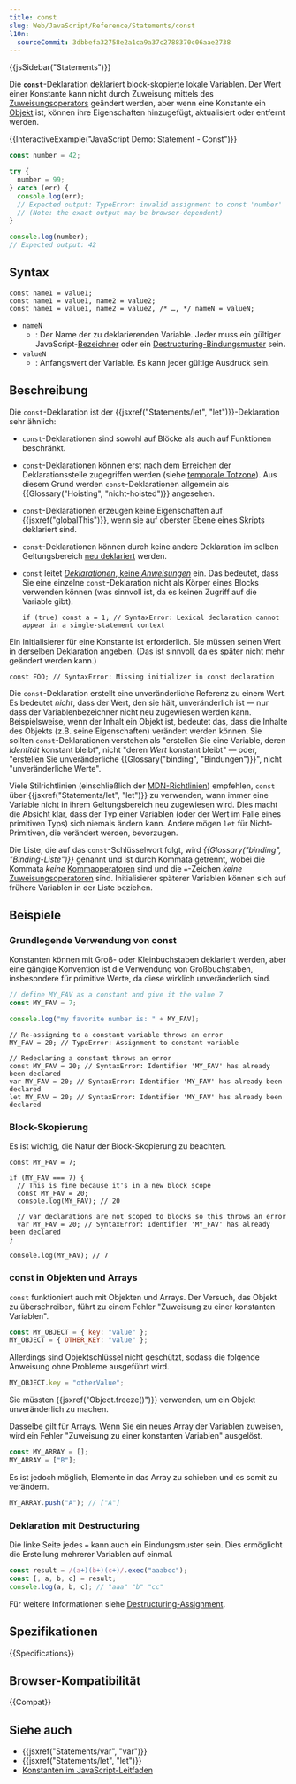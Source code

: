 ```yaml
---
title: const
slug: Web/JavaScript/Reference/Statements/const
l10n:
  sourceCommit: 3dbbefa32758e2a1ca9a37c2788370c06aae2738
---
```


{{jsSidebar("Statements")}}

Die **`const`**-Deklaration deklariert block-skopierte lokale Variablen. Der Wert einer Konstante kann nicht durch Zuweisung mittels des [Zuweisungsoperators](/de/docs/Web/JavaScript/Reference/Operators/Assignment) geändert werden, aber wenn eine Konstante ein [Objekt](/de/docs/Web/JavaScript/Guide/Data_structures#objects) ist, können ihre Eigenschaften hinzugefügt, aktualisiert oder entfernt werden.

{{InteractiveExample("JavaScript Demo: Statement - Const")}}

```js interactive-example
const number = 42;

try {
  number = 99;
} catch (err) {
  console.log(err);
  // Expected output: TypeError: invalid assignment to const 'number'
  // (Note: the exact output may be browser-dependent)
}

console.log(number);
// Expected output: 42
```

## Syntax

```js-nolint
const name1 = value1;
const name1 = value1, name2 = value2;
const name1 = value1, name2 = value2, /* …, */ nameN = valueN;
```

- `nameN`
  - : Der Name der zu deklarierenden Variable. Jeder muss ein gültiger JavaScript-[Bezeichner](/de/docs/Web/JavaScript/Reference/Lexical_grammar#identifiers) oder ein [Destructuring-Bindungsmuster](/de/docs/Web/JavaScript/Reference/Operators/Destructuring_assignment) sein.
- `valueN`
  - : Anfangswert der Variable. Es kann jeder gültige Ausdruck sein.

## Beschreibung

Die `const`-Deklaration ist der {{jsxref("Statements/let", "let")}}-Deklaration sehr ähnlich:

- `const`-Deklarationen sind sowohl auf Blöcke als auch auf Funktionen beschränkt.
- `const`-Deklarationen können erst nach dem Erreichen der Deklarationsstelle zugegriffen werden (siehe [temporale Totzone](/de/docs/Web/JavaScript/Reference/Statements/let#temporal_dead_zone_tdz)). Aus diesem Grund werden `const`-Deklarationen allgemein als {{Glossary("Hoisting", "nicht-hoisted")}} angesehen.
- `const`-Deklarationen erzeugen keine Eigenschaften auf {{jsxref("globalThis")}}, wenn sie auf oberster Ebene eines Skripts deklariert sind.
- `const`-Deklarationen können durch keine andere Deklaration im selben Geltungsbereich [neu deklariert](/de/docs/Web/JavaScript/Reference/Statements/let#redeclarations) werden.
- `const` leitet [_Deklarationen_, keine _Anweisungen_](/de/docs/Web/JavaScript/Reference/Statements#difference_between_statements_and_declarations) ein. Das bedeutet, dass Sie eine einzelne `const`-Deklaration nicht als Körper eines Blocks verwenden können (was sinnvoll ist, da es keinen Zugriff auf die Variable gibt).

  ```js-nolint example-bad
  if (true) const a = 1; // SyntaxError: Lexical declaration cannot appear in a single-statement context
  ```

Ein Initialisierer für eine Konstante ist erforderlich. Sie müssen seinen Wert in derselben Deklaration angeben. (Das ist sinnvoll, da es später nicht mehr geändert werden kann.)

```js-nolint example-bad
const FOO; // SyntaxError: Missing initializer in const declaration
```

Die `const`-Deklaration erstellt eine unveränderliche Referenz zu einem Wert. Es bedeutet _nicht_, dass der Wert, den sie hält, unveränderlich ist — nur dass der Variablenbezeichner nicht neu zugewiesen werden kann. Beispielsweise, wenn der Inhalt ein Objekt ist, bedeutet das, dass die Inhalte des Objekts (z.B. seine Eigenschaften) verändert werden können. Sie sollten `const`-Deklarationen verstehen als "erstellen Sie eine Variable, deren _Identität_ konstant bleibt", nicht "deren _Wert_ konstant bleibt" — oder, "erstellen Sie unveränderliche {{Glossary("binding", "Bindungen")}}", nicht "unveränderliche Werte".

Viele Stilrichtlinien (einschließlich der [MDN-Richtlinien](/de/docs/MDN/Writing_guidelines/Writing_style_guide/Code_style_guide/JavaScript#variable_declarations)) empfehlen, `const` über {{jsxref("Statements/let", "let")}} zu verwenden, wann immer eine Variable nicht in ihrem Geltungsbereich neu zugewiesen wird. Dies macht die Absicht klar, dass der Typ einer Variablen (oder der Wert im Falle eines primitiven Typs) sich niemals ändern kann. Andere mögen `let` für Nicht-Primitiven, die verändert werden, bevorzugen.

Die Liste, die auf das `const`-Schlüsselwort folgt, wird _{{Glossary("binding", "Binding-Liste")}}_ genannt und ist durch Kommata getrennt, wobei die Kommata _keine_ [Kommaoperatoren](/de/docs/Web/JavaScript/Reference/Operators/Comma_operator) sind und die `=`-Zeichen _keine_ [Zuweisungsoperatoren](/de/docs/Web/JavaScript/Reference/Operators/Assignment) sind. Initialisierer späterer Variablen können sich auf frühere Variablen in der Liste beziehen.

## Beispiele

### Grundlegende Verwendung von const

Konstanten können mit Groß- oder Kleinbuchstaben deklariert werden, aber eine gängige Konvention ist die Verwendung von Großbuchstaben, insbesondere für primitive Werte, da diese wirklich unveränderlich sind.

```js
// define MY_FAV as a constant and give it the value 7
const MY_FAV = 7;

console.log("my favorite number is: " + MY_FAV);
```

```js-nolint example-bad
// Re-assigning to a constant variable throws an error
MY_FAV = 20; // TypeError: Assignment to constant variable

// Redeclaring a constant throws an error
const MY_FAV = 20; // SyntaxError: Identifier 'MY_FAV' has already been declared
var MY_FAV = 20; // SyntaxError: Identifier 'MY_FAV' has already been declared
let MY_FAV = 20; // SyntaxError: Identifier 'MY_FAV' has already been declared
```

### Block-Skopierung

Es ist wichtig, die Natur der Block-Skopierung zu beachten.

```js-nolint
const MY_FAV = 7;

if (MY_FAV === 7) {
  // This is fine because it's in a new block scope
  const MY_FAV = 20;
  console.log(MY_FAV); // 20

  // var declarations are not scoped to blocks so this throws an error
  var MY_FAV = 20; // SyntaxError: Identifier 'MY_FAV' has already been declared
}

console.log(MY_FAV); // 7
```

### const in Objekten und Arrays

`const` funktioniert auch mit Objekten und Arrays. Der Versuch, das Objekt zu überschreiben, führt zu einem Fehler "Zuweisung zu einer konstanten Variablen".

```js example-bad
const MY_OBJECT = { key: "value" };
MY_OBJECT = { OTHER_KEY: "value" };
```

Allerdings sind Objektschlüssel nicht geschützt, sodass die folgende Anweisung ohne Probleme ausgeführt wird.

```js
MY_OBJECT.key = "otherValue";
```

Sie müssten {{jsxref("Object.freeze()")}} verwenden, um ein Objekt unveränderlich zu machen.

Dasselbe gilt für Arrays. Wenn Sie ein neues Array der Variablen zuweisen, wird ein Fehler "Zuweisung zu einer konstanten Variablen" ausgelöst.

```js example-bad
const MY_ARRAY = [];
MY_ARRAY = ["B"];
```

Es ist jedoch möglich, Elemente in das Array zu schieben und es somit zu verändern.

```js
MY_ARRAY.push("A"); // ["A"]
```

### Deklaration mit Destructuring

Die linke Seite jedes `=` kann auch ein Bindungsmuster sein. Dies ermöglicht die Erstellung mehrerer Variablen auf einmal.

```js
const result = /(a+)(b+)(c+)/.exec("aaabcc");
const [, a, b, c] = result;
console.log(a, b, c); // "aaa" "b" "cc"
```

Für weitere Informationen siehe [Destructuring-Assignment](/de/docs/Web/JavaScript/Reference/Operators/Destructuring_assignment).

## Spezifikationen

{{Specifications}}

## Browser-Kompatibilität

{{Compat}}

## Siehe auch

- {{jsxref("Statements/var", "var")}}
- {{jsxref("Statements/let", "let")}}
- [Konstanten im JavaScript-Leitfaden](/de/docs/Web/JavaScript/Guide/Grammar_and_types#constants)
